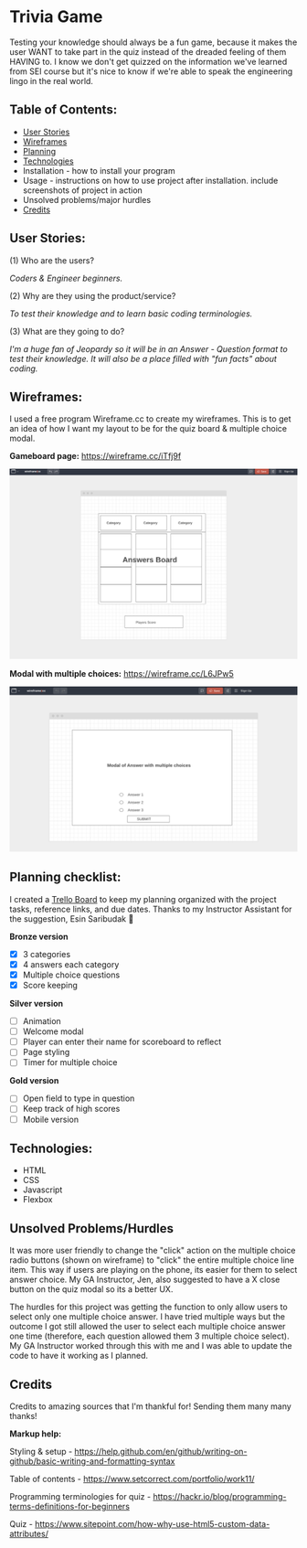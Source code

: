 # Trivia Game

Testing your knowledge should always be a fun game, because it makes the user WANT to take part in the quiz instead of the dreaded feeling of them HAVING to. I know we don't get quizzed on the information we've learned from SEI course but it's nice to know if we're able to speak the engineering lingo in the real world. 

## Table of Contents:
- [User Stories](https://github.com/daisyy125/ga-project-1#user-stories)
- [Wireframes](https://github.com/daisyy125/ga-project-1#wireframes)
- [Planning](https://github.com/daisyy125/ga-project-1#planning-checklist)
- [Technologies](https://github.com/daisyy125/ga-project-1#technologies)
- Installation - how to install your program
- Usage - instructions on how to use project after installation. include screenshots of project in action
- Unsolved problems/major hurdles
- [Credits](https://github.com/daisyy125/ga-project-1#credits)


## User Stories:

(1) Who are the users?

*Coders & Engineer beginners.*

(2) Why are they using the product/service?

*To test their knowledge and to learn basic coding terminologies.*

(3) What are they going to do?

*I'm a huge fan of Jeopardy so it will be in an Answer - Question format to test their knowledge. It will also be a place filled with "fun facts" about coding.*

## Wireframes:
I used a free program Wireframe.cc to create my wireframes. This is to get an idea of how I want my layout to be for the quiz board & multiple choice modal.

**Gameboard page:** https://wireframe.cc/iTfj9f

![](https://github.com/daisyy125/ga-project-1/blob/master/images/wireframes/gameboard-mock.png)

**Modal with multiple choices:** https://wireframe.cc/L6JPw5

![](https://github.com/daisyy125/ga-project-1/blob/master/images/wireframes/multiplechoice-mock.png)


## Planning checklist:

I created a [Trello Board](https://trello.com/b/zqiH9Ljg/ga-project-1-trivia-game) to keep my planning organized with the project tasks, reference links, and due dates. Thanks to my Instructor Assistant for the suggestion, Esin Saribudak :purple_heart:

**Bronze version**
- [x] 3 categories
- [x] 4 answers each category
- [x] Multiple choice questions
- [x] Score keeping

**Silver version**
- [ ] Animation
- [ ] Welcome modal
- [ ] Player can enter their name for scoreboard to reflect
- [ ] Page styling
- [ ] Timer for multiple choice

**Gold version**
- [ ] Open field to type in question
- [ ] Keep track of high scores
- [ ] Mobile version

## Technologies:
- HTML
- CSS
- Javascript
- Flexbox

## Unsolved Problems/Hurdles

It was more user friendly to change the "click" action on the multiple choice radio buttons (shown on wireframe) to "click" the entire multiple choice line item. This way if users are playing on the phone, its easier for them to select answer choice. My GA Instructor, Jen, also suggested to have a X close button on the quiz modal so its a better UX.

The hurdles for this project was getting the function to only allow users to select only one multiple choice answer. I have tried multiple ways but the outcome I got still allowed the user to select each multiple choice answer one time (therefore, each question allowed them 3 multiple choice select). My GA Instructor worked through this with me and I was able to update the code to have it working as I planned.

## Credits

Credits to amazing sources that I'm thankful for! Sending them many many thanks!

**Markup help:**

Styling & setup - https://help.github.com/en/github/writing-on-github/basic-writing-and-formatting-syntax

Table of contents - https://www.setcorrect.com/portfolio/work11/

Programming terminologies for quiz - https://hackr.io/blog/programming-terms-definitions-for-beginners

Quiz - https://www.sitepoint.com/how-why-use-html5-custom-data-attributes/